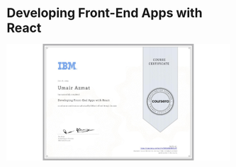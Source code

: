 <h1>Developing Front-End Apps with React</h1>
<img src="DevelopingFrontEndAppswithReact.png" alt="">
